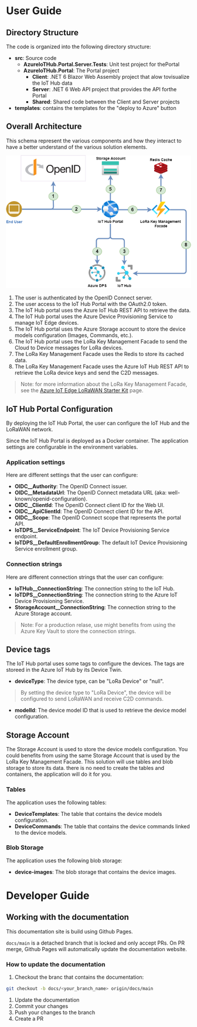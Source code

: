 # User Guide

## Directory Structure

The code is organized into the following directory structure:

* **src**: Source code
    * **AzureIoTHub.Portal.Server.Tests**: Unit test project for thePortal
    * **AzureIoTHub.Portal**: The Portal project
        * **Client**: .NET 6 Blazor Web Assembly project that alow tovisualize the IoT Hub data
        * **Server**: .NET 6 Web API project that provides the API forthe Portal
        * **Shared**: Shared code between the Client and Server projects
* **templates**: contains the templates for the "deploy to Azure" button

## Overall Architecture

This schema represent the various components and how they interact to have a better understand of the various solution elements.

![./images/overall-architecture.png](./images/overall-architecture.png)

1. The user is authenticated by the OpenID Connect server.
1. The user access to the IoT Hub Portal with the OAuth2.0 token.
1. The IoT Hub portal uses the Azure IoT Hub REST API to retrieve the data.
1. The IoT Hub portal uses the Azure Device Provisioning Service to manage IoT Edge devices.
1. The IoT Hub portal uses the Azure Storage account to store the device models configuration (Images, Commands, etc.).
1. The IoT Hub portal uses the LoRa Key Management Facade to send the Cloud to Device messages for LoRa devices.
1. The LoRa Key Management Facade uses the Redis to store its cached data.
1. The LoRa Key Management Facade uses the Azure IoT Hub REST API to retrieve the LoRa device keys and send the C2D messages.

> Note: for more information about the LoRa Key Management Facade, see the [Azure IoT Edge LoRaWAN Starter Kit](https://azure.github.io/iotedge-lorawan-starterkit) page.

## IoT Hub Portal Configuration

By deploying the IoT Hub Portal, the user can configure the IoT Hub and the LoRaWAN network.

Since the IoT Hub Portal is deployed as a Docker container. The application settings are configurable in the environment variables.

### Application settings

Here are different settings that the user can configure:

* **OIDC__Authority**: The OpenID Connect issuer.
* **OIDC__MetadataUrl**: The OpenID Connect metadata URL (aka: well-known/openid-configuration).
* **OIDC__ClientId**: The OpenID Connect client ID for the Web UI.
* **OIDC__ApiClientId**: The OpenID Connect client ID for the API.
* **OIDC__Scope**: The OpenID Connect scope that represents the portal API.
* **IoTDPS__ServiceEndpoint**: The IoT Device Provisioning Service endpoint.
* **IoTDPS__DefaultEnrollmentGroup**: The default IoT Device Provisioning Service enrollment group.

### Connection strings

Here are different connection strings that the user can configure:

* **IoTHub__ConnectionString**: The connection string to the IoT Hub.
* **IoTDPS__ConnectionString**: The connection string to the Azure IoT Device Provisioning Service.
* **StorageAccount__ConnectionString**: The connection string to the Azure Storage account.

> Note: For a production relase, use might benefits from using the Azure Key Vault to store the connection strings.

## Device tags

The IoT Hub portal uses some tags to configure the devices. The tags are storeed in the Azure IoT Hub by its Device Twin.

* **deviceType**: The device type, can be "LoRa Device" or "null".
> By setting the device type to "LoRa Device", the device will be configured to send LoRaWAN and receive C2D commands.
* **modelId**: The device model ID that is used to retrieve the device model configuration.

## Storage Account

The Storage Account is used to store the device models configuration. You could benefits from using the same Storage Account that is used by the LoRa Key Management Facade.
This solution will use tables and blob storage to store its data. there is no need to create the tables and containers, the application will do it for you.

### Tables

The application uses the following tables:

* **DeviceTemplates**: The table that contains the device models configuration.
* **DeviceCommands**: The table that contains the device commands linked to the device models.

### Blob Storage

The application uses the following blob storage:

* **device-images**: The blob storage that contains the device images.

# Developer Guide

## Working with the documentation

This documentation site is build using Github Pages.

```docs/main``` is a detached branch that is locked and only accept PRs. On PR merge, Github Pages will automatically update the documentation website.

### How to update the documentation

1. Checkout the branc that contains the documentation: 

```sh
git checkout -b docs/<your_branch_name> origin/docs/main
```

1. Update the documentation
1. Commit your changes
1. Push your changes to the branch
1. Create a PR